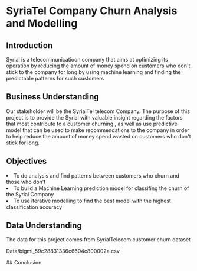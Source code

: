 # SyriaTel Company Churn Analysis and Modelling
## Introduction
<p> Syrial is a telecommunicatioon company that aims at optimizing its operation by reducing the amount of money 
spend on customers who don't stick to the company for long by using machine learning and finding the predictable 
patterns for such customers</p>

## Business Understanding
<p>Our stakeholder will be the SyrialTel telecom Company. The purpose of this project is to provide the Syrial with valuable insight regarding the factors that most contribute to a customer churning , as well as use predictive model that can be used to make recommendations to the company in order to help reduce the amount of money spend wasted on customers who don't stick for long.</p>

##  Objectives
<li> To do analysis and find patterns between customers who churn and those who don't </li>
<li> To build a Machine Learning prediction model for classifing the churn of the Syrial Company </li>
<li> To use iterative modelling to find the best model with the highest classification accuracy </li>

## Data Understanding
<p> The data for this project comes from SyrialTelecom customer churn dataset </p>
<p> Data/bigml_59c28831336c6604c800002a.csv </p>
## Conclusion
